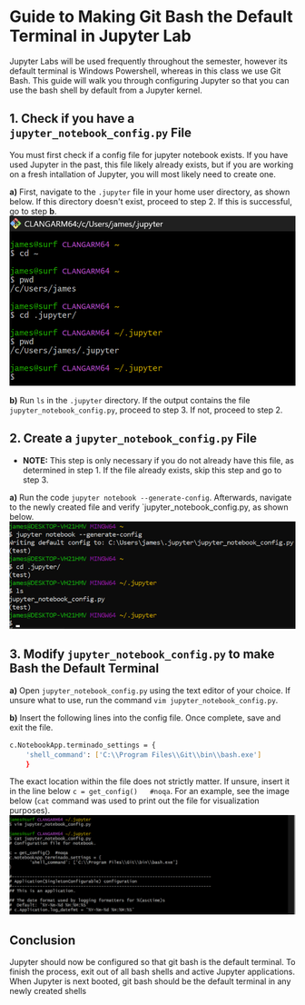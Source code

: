 # Guide to Making Git Bash the Default Terminal in Jupyter Lab
Jupyter Labs will be used frequently throughout the semester, however its default terminal is Windows Powershell, whereas in this class we use Git Bash. This guide will walk you through configuring Jupyter so that you can use the bash shell by default from a Jupyter kernel.

## 1. Check if you have a `jupyter_notebook_config.py` File
You must first check if a config file for jupyter notebook exists. If you have used Jupyter in the past, this file likely already exists, but if you are working on a fresh intallation of Jupyter, you will most likely need to create one.

__a)__ First, navigate to the `.jupyter` file in your home user directory, as shown below. If this directory doesn't exist, proceed to step 2. If this is successful, go to step __b__.
![checking_for_jupyter_config_file_in_terminal](guide_figures/jupyter_finding_source_directory.png)

__b)__ Run `ls` in the `.jupyter` directory. If the output contains the file `jupyter_notebook_config.py`, proceed to step 3. If not, proceed to step 2.

## 2. Create a `jupyter_notebook_config.py` File
- __NOTE:__ This step is only necessary if you do not already have this file, as determined in step 1. If the file already exists, skip this step and go to step 3.

__a)__ Run the code `jupyter notebook --generate-config`. Afterwards, navigate to the newly created file and verify `jupyter_notebook_config.py, as shown below.
![creating_jupyter_config_file_in_terminal](guide_figures/jupyter_creating_config_file.png)

## 3. Modify `jupyter_notebook_config.py` to make Bash the Default Terminal
__a)__ Open `jupyter_notebook_config.py` using the text editor of your choice. If unsure what to use, run the command `vim jupyter_notebook_config.py`.

__b)__ Insert the following lines into the config file. Once complete, save and exit the file.
```bash
c.NotebookApp.terminado_settings = {
    'shell_command': ['C:\\Program Files\\Git\\bin\\bash.exe']
    }
```
The exact location within the file does not strictly matter. If unsure, insert it in the line below `c = get_config()   #noqa`. For an example, see the image below (`cat` command was used to print out the file for visualization purposes).
![example_modified_config_file_output](guide_figures/jupyter_modified_config_file_output.png)

## Conclusion
Jupyter should now be configured so that git bash is the default terminal. To finish the process, exit out of all bash shells and active Jupyter applications. When Jupyter is next booted, git bash should be the default terminal in any newly created shells